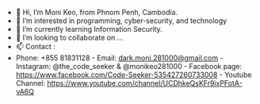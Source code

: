 - 👋 Hi, I’m Moni Keo, from Phnom Penh, Cambodia.
- 👀 I’m interested in programming, cyber-security, and technology
- 🌱 I’m currently learning Information Security.
- 💞️ I’m looking to collaborate on ...
- 📫 Contact :  
- Phone:            +855 81831128
       - Email:            dark.moni.281000@gmail.com
       - Instagram:        @the_code_seeker    &   @monikeo281000
       - Facebook page:    https://www.facebook.com/Code-Seeker-535427260733008
       - Youtube Channel:  https://www.youtube.com/channel/UCDhkeQsKFr9ixPFotA-vA6Q
<!---
monikeo281000/monikeo281000 is a ✨ special ✨ repository because its `README.md` (this file) appears on your GitHub profile.
You can click the Preview link to take a look at your changes.
--->
